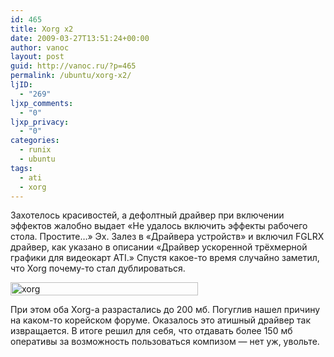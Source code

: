 ```yaml
---
id: 465
title: Xorg x2
date: 2009-03-27T13:51:24+00:00
author: vanoc
layout: post
guid: http://vanoc.ru/?p=465
permalink: /ubuntu/xorg-x2/
ljID:
  - "269"
ljxp_comments:
  - "0"
ljxp_privacy:
  - "0"
categories:
  - runix
  - ubuntu
tags:
  - ati
  - xorg
---
```

Захотелось красивостей, а дефолтный драйвер при включении эффектов жалобно выдает &#171;Не удалось включить эффекты рабочего стола. Простите&#8230;&#187; Эх. Залез в &#171;Драйвера устройств&#187; и включил FGLRX драйвер, как указано в описании &#171;Драйвер ускоренной трёхмерной графики для видеокарт ATI.&#187; Спустя какое-то время случайно заметил, что Xorg почему-то стал дублироваться.

[<img class="alignnone size-medium wp-image-466" title="xorg" src="http://vanoc.ru/uploads/xorg-300x21.png" alt="xorg" width="300" height="21" srcset="http://vanoc.ru/uploads/xorg-300x21.png 300w, http://vanoc.ru/uploads/xorg.png 982w" sizes="(max-width: 300px) 100vw, 300px" />](http://vanoc.ru/uploads/xorg.png)

При этом оба Xorg-a разрастались до 200 мб. Погуглив нашел причину на каком-то корейском форуме. Оказалось это атишный драйвер так извращается. В итоге решил для себя, что отдавать более 150 мб оперативы за возможность пользоваться компизом &#8212; нет уж, увольте.